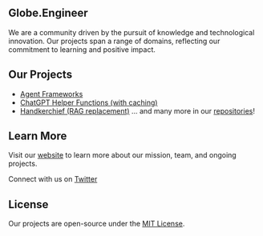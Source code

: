 ## Globe.Engineer 

We are a community driven by the pursuit of knowledge and technological innovation. Our projects span a range of domains, reflecting our commitment to learning and positive impact.

## Our Projects
- [Agent Frameworks](https://github.com/Globe-Knowledge-Solutions/agents)
- [ChatGPT Helper Functions (with caching)](https://github.com/Globe-Knowledge-Solutions/chatgpt)
- [Handkerchief (RAG replacement)](https://github.com/Globe-Knowledge-Solutions/handkerchief)
... and many more in our [repositories](https://github.com/Globe-Knowledge-Solutions)!

## Learn More
Visit our [website](https://globe.engineer/) to learn more about our mission, team, and ongoing projects.

Connect with us on [Twitter](https://twitter.com/globe_engineer)

## License
Our projects are open-source under the [MIT License](LICENSE.md).
